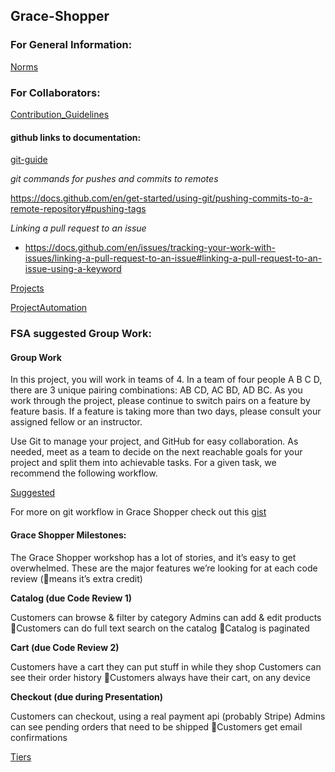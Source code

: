 ## Grace-Shopper

### For General Information:

[Norms](./NORMS.md)

### For Collaborators:

[Contribution_Guidelines](./CONTRIBUTING.md)

#### github links to documentation:

[git-guide](https://rogerdudler.github.io/git-guide/)

_git commands for pushes and commits to remotes_

https://docs.github.com/en/get-started/using-git/pushing-commits-to-a-remote-repository#pushing-tags

_Linking a pull request to an issue_

- https://docs.github.com/en/issues/tracking-your-work-with-issues/linking-a-pull-request-to-an-issue#linking-a-pull-request-to-an-issue-using-a-keyword

[Projects](https://docs.github.com/en/issues/planning-and-tracking-with-projects/learning-about-projects/about-projects)

[ProjectAutomation](https://docs.github.com/en/issues/planning-and-tracking-with-projects/automating-your-project/using-the-built-in-automations)

### FSA suggested Group Work:

#### Group Work

In this project, you will work in teams of 4. In a team of four people A B C D, there are 3 unique pairing combinations: AB CD, AC BD, AD BC. As you work through the project, please continue to switch pairs on a feature by feature basis. If a feature is taking more than two days, please consult your assigned fellow or an instructor.

Use Git to manage your project, and GitHub for easy collaboration. As needed, meet as a team to decide on the next reachable goals for your project and split them into achievable tasks. For a given task, we recommend the following workflow.

[Suggested](https://learn.fullstackacademy.com/workshop/54b3de126adfdb0b0027d52f/content/54b3de6f6adfdb0b0027d559/text)

For more on git workflow in Grace Shopper check out this
[gist](https://gist.github.com/khumphrey/e9ccb8139312b8db9718cd91dc2d1357)

#### Grace Shopper Milestones:

The Grace Shopper workshop has a lot of stories, and it’s easy to get overwhelmed. These are the major features we’re looking for at each code review (🌟means it’s extra credit)

**Catalog (due Code Review 1)**

Customers can browse & filter by category
Admins can add & edit products
🌟Customers can do full text search on the catalog
🌟Catalog is paginated

**Cart (due Code Review 2)**

Customers have a cart they can put stuff in while they shop
Customers can see their order history
🌟Customers always have their cart, on any device

**Checkout (due during Presentation)**

Customers can checkout, using a real payment api (probably Stripe)
Admins can see pending orders that need to be shipped
🌟Customers get email confirmations

[Tiers](https://github.com/FullstackAcademy/2206-GHP-RM-WEB-FT/blob/main/03-senior-phase/Grace_Shopper_Tiers.md)
